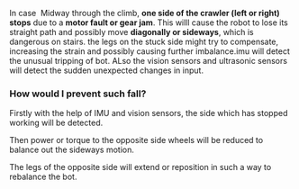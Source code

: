 In case  Midway through the climb, **one side of the crawler (left or right) stops** due to a **motor fault or gear jam**.
This willl cause the robot to lose its straight path and possibly move **diagonally or sideways**, which is dangerous on stairs.
the legs on the stuck side might try to compensate, increasing the strain and possibly causing further imbalance.imu will detect the unusual tripping of bot. ALso the vision sensors and ultrasonic sensors will detect the sudden unexpected changes in input.

### How would I prevent such fall?

Firstly with the help of IMU and vision sensors, the side which has stopped working will be detected.

Then power or torque to the opposite side wheels will be reduced to balance out the sideways motion.

The legs of the opposite side will extend or reposition in such a way to rebalance the bot.
